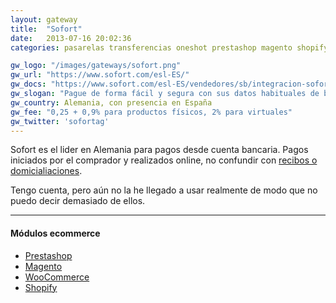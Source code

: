 ```yaml
---
layout: gateway
title:  "Sofort"
date:   2013-07-16 20:02:36
categories: pasarelas transferencias oneshot prestashop magento shopify woocommerce

gw_logo: "/images/gateways/sofort.png"
gw_url: "https://www.sofort.com/esl-ES/"
gw_docs: "https://www.sofort.com/esl-ES/vendedores/sb/integracion-sofort-banking/"
gw_slogan: "Pague de forma fácil y segura con sus datos habituales de banca online."
gw_country: Alemania, con presencia en España
gw_fee: "0,25 + 0,9% para productos físicos, 2% para virtuales"
gw_twitter: 'sofortag'
---
```


Sofort es el lider en Alemania para pagos desde cuenta bancaria. Pagos iniciados por el comprador y realizados online, no confundir con <a href="/categories/sepa.html">recibos o domicialiaciones</a>. 

Tengo cuenta, pero aún no la he llegado a usar realmente de modo que no puedo decir demasiado de ellos.

-------------


#### Módulos ecommerce

- [Prestashop](http://addons.prestashop.com/en/payments-gateways-prestashop-modules/9176-sofortbanking.html)
- [Magento](http://www.magentocommerce.com/magento-connect/sofort-payment-methods.html)
- [WooCommerce](http://www.woothemes.com/products/sofort-payment-gateway/)
- [Shopify](http://www.shopify.com/payment-gateways/united-kingdom/sofort-banking-directebanking)
